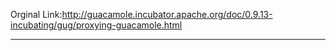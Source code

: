 Orginal Link:http://guacamole.incubator.apache.org/doc/0.9.13-incubating/gug/proxying-guacamole.html

---

